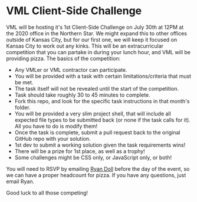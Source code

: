 VML Client-Side Challenge
=========================

VML will be hosting it's 1st Client-Side Challenge on July 30th at 12PM at the 2020 office in the Northern Star. We might expand this to other offices outside of Kansas City, but for our first one, we will keep it focused on Kansas City to work out any kinks.  This will be an extracurricular competition that you can partake in during your lunch hour, and VML will be providing pizza.  The basics of the competition:

- Any VMLer or VML contractor can participate. 
- You will be provided with a task with certain limitations/criteria that must be met. 
- The task itself will not be revealed until the start of the competition.
- Task should take roughly 30 to 45 minutes to complete.
- Fork this repo, and look for the specific task instructions in that month's folder.
- You will be provided a very slim project shell, that will include all expected file types to be submitted back (or none if the task calls for it). All you have to do is modify them!
- Once the task is complete, submit a pull request back to the original GitHub repo with your solution.
- 1st dev to submit a working solution given the task requirements wins!
- There will be a prize for 1st place, as well as a trophy! 
- Some challenges might be CSS only, or JavaScript only, or both!  

You will need to RSVP by emailing [Ryan Doll](mailto:rdoll@vml.com) before the day of the event, so we can have a proper headcount for pizza.  If you have any questions, just email Ryan.

Good luck to all those competing!